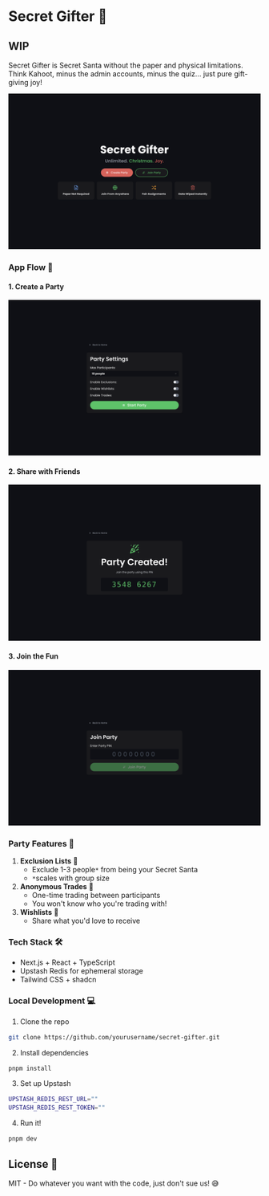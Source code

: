 # Secret Gifter 🎁
## WIP
Secret Gifter is Secret Santa without the paper and physical limitations. Think Kahoot, minus the admin accounts, minus the quiz... just pure gift-giving joy!

![Home Screen](images/home.png)

### App Flow 🎯

#### 1. Create a Party
![Create Party Screen](images/create_party.png)

#### 2. Share with Friends
![Share Party Screen](images/share_party.png)

#### 3. Join the Fun
![Join Party Screen](images/join_party.png)

### Party Features 🎄
1. **Exclusion Lists** 👥
   - Exclude 1-3 people`*` from being your Secret Santa
   - `*`scales with group size
2. **Anonymous Trades** 🔄
   - One-time trading between participants
   - You won't know who you're trading with!
3. **Wishlists** 📝
   - Share what you'd love to receive

### Tech Stack 🛠
- Next.js + React + TypeScript
- Upstash Redis for ephemeral storage
- Tailwind CSS + shadcn

### Local Development 💻
1. Clone the repo
```bash
git clone https://github.com/yourusername/secret-gifter.git
```
2. Install dependencies
```bash
pnpm install
```
3. Set up Upstash
```bash
UPSTASH_REDIS_REST_URL=""
UPSTASH_REDIS_REST_TOKEN=""
```
4. Run it!
```bash
pnpm dev
```

## License 📄
MIT - Do whatever you want with the code, just don't sue us! 😅
```
